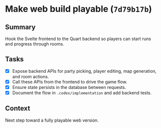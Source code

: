 # Make web build playable (`7d79b17b`)

## Summary
Hook the Svelte frontend to the Quart backend so players can start runs and progress through rooms.

## Tasks
- [x] Expose backend APIs for party picking, player editing, map generation, and room actions.
- [x] Call these APIs from the frontend to drive the game flow.
- [x] Ensure state persists in the database between requests.
- [x] Document the flow in `.codex/implementation` and add backend tests.

## Context
Next step toward a fully playable web version.
